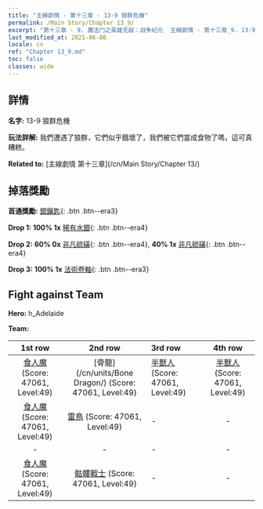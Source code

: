 ```yaml
---
title: "主線劇情 - 第十三章 - 13-9 狼群危機"
permalink: /Main Story/Chapter 13_9/
excerpt: "第十三章 - 9. 魔法门之英雄无敌：战争纪元  主線劇情 - 第十三章_9. 13-9 狼群危機"
last_modified_at: 2021-06-08
locale: cn
ref: "Chapter 13_9.md"
toc: false
classes: wide
---
```


## 詳情

 **名字:** 13-9 狼群危機

 **玩法詳解:** 我們遭遇了狼群，它們似乎餓壞了，我們被它們當成食物了嗎，這可真糟糕。

 **Related to:** [主線劇情 第十三章](/cn/Main Story/Chapter 13/)

## 掉落獎勵

 **首通獎勵:** [銀鑰匙](/cn/Items/con_693/){: .btn .btn--era3}

 **Drop 1:** **100% 1x** [稀有水銀](/cn/Items/mat_42/){: .btn .btn--era4}

 **Drop 2:** **60% 0x** [非凡硫磺](/cn/Items/mat_36/){: .btn .btn--era4}, **40% 1x** [非凡硫磺](/cn/Items/mat_36/){: .btn .btn--era4}

 **Drop 3:** **100% 1x** [法術卷軸](/cn/Items/con_694/){: .btn .btn--era3}


## Fight against Team
 **Hero:** h_Adelaide

 **Team:**


  | 1st row | 2nd row | 3rd row | 4th row |
  |:----:|:----:|:----|:----:|
  | [食人魔](/cn/units/Ogre/) (Score: 47061, Level:49)  | [骨龍](/cn/units/Bone Dragon/) (Score: 47061, Level:49)  | [半獸人](/cn/units/Orc/) (Score: 47061, Level:49)  | [半獸人](/cn/units/Orc/) (Score: 47061, Level:49)  |
  | [食人魔](/cn/units/Ogre/) (Score: 47061, Level:49)  | [雷鳥](/cn/units/Roc/) (Score: 47061, Level:49)  | - | - |
  | - | - | - | - |
  | [食人魔](/cn/units/Ogre/) (Score: 47061, Level:49)  | [骷髏戰士](/cn/units/Skeleton/) (Score: 47061, Level:49)  | - | - |


